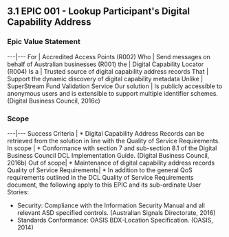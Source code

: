 ## 3.1	EPIC 001 - Lookup Participant's Digital Capability Address

### Epic Value Statement
---|---
For | Accredited Access Points (R002)
Who | Send messages on behalf of Australian businesses (R001)
the | Digital Capability Locator (R004)
Is a | Trusted source of digital capability address records
That | Support the dynamic discovery of digital capability metadata
Unlike | SuperStream Fund Validation Service
Our solution | Is publicly accessible to anonymous users and is extensible to support multiple identifier schemes. (Digital Business Council, 2016c)

### Scope
---|---
Success Criteria | * Digital Capability Address Records can be retrieved from the solution in line with the Quality of Service Requirements.
In scope | * Conformance with section 7 and sub-section 8.1 of the Digital Business Council DCL Implementation Guide. (Digital Business Council, 2016b)
Out of scope| * Maintenance of digital capability address records
Quality of Service Requirements| * In addition to the general QoS requirements outlined in the DCL Quality of Service Requirements document, the following apply to this EPIC and its sub-ordinate User Stories:
* Security: Compliance with the Information Security Manual and all relevant ASD specified controls. (Australian Signals Directorate, 2016)
* Standards Conformance: OASIS BDX-Location Specification. (OASIS, 2014)

